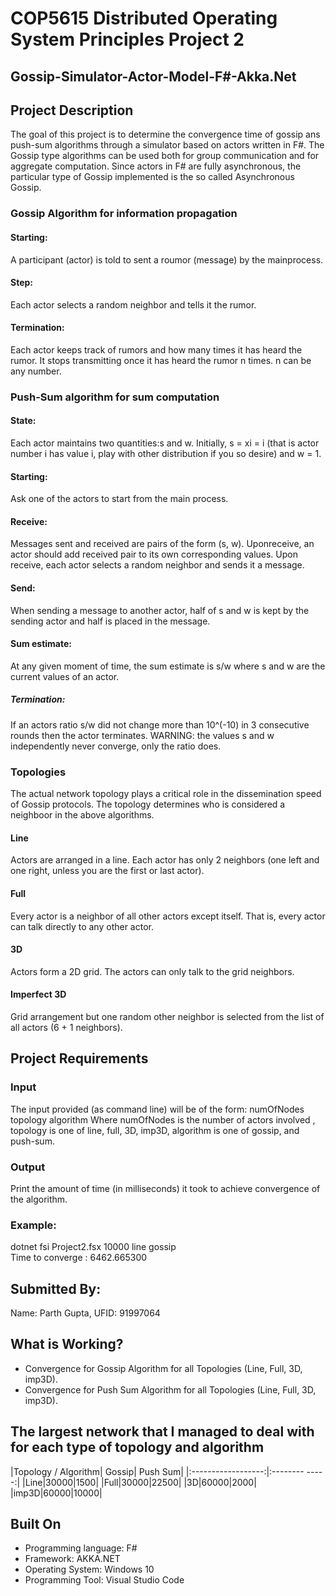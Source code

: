 # COP5615 Distributed Operating System Principles Project 2

## Gossip-Simulator-Actor-Model-F#-Akka.Net

## Project Description

The goal of this project is to determine the convergence time of gossip ans push-sum algorithms through a simulator based on actors written in F#. The Gossip type algorithms can be used both for group communication and for aggregate computation. Since actors in F# are fully asynchronous, the particular type of Gossip implemented is the so called Asynchronous Gossip. 

### Gossip  Algorithm  for  information  propagation

#### Starting:

A participant (actor) is told to sent a roumor (message) by the mainprocess.

#### Step:

Each actor selects a random neighbor and tells it the rumor.

#### Termination:

Each actor keeps track of rumors and how many times it has heard the rumor. It stops transmitting once it has heard the rumor n times. n can be any number.

### Push-Sum algorithm for sum computation

#### State:

Each actor maintains two quantities:s and w. Initially, s = xi = i (that is actor number i has value i, play with other distribution if you so desire) and w = 1.

#### Starting:

Ask one of the actors to start from the main process.

#### Receive:

Messages sent and received are pairs of the form (s, w). Uponreceive, an actor should add received pair to its own corresponding values.  Upon receive, each actor selects a random neighbor and sends it a message.

#### Send:

When sending a message to another actor, half of s and w is kept by the sending actor and half is placed in the message.

#### Sum estimate: 

At any given moment of time, the sum estimate is s/w where s and w are the current values of an actor. 

##### Termination:

If an actors ratio s/w did not change more than 10^(-10) in 3 consecutive rounds then the actor terminates. WARNING: the values s and w independently never converge, only the ratio does.

### Topologies

The actual network topology plays a critical role in the dissemination speed of Gossip protocols. The topology determines who is considered a neighboor in the above algorithms.

#### Line

Actors are arranged in a line. Each actor has only 2 neighbors (one left and one right, unless you are the first or last actor).

#### Full

Every actor is a neighbor of all other actors except itself. That is, every actor can talk directly to any other actor.

#### 3D

Actors form a 2D grid. The actors can only talk to the grid neighbors.

#### Imperfect 3D

Grid arrangement but one random other neighbor is selected from the list of all actors (6 + 1 neighbors).

## Project Requirements

### Input

The input provided (as command line) will be of the form: numOfNodes topology algorithm Where numOfNodes is the number of actors involved , topology is one of line, full, 3D, imp3D, algorithm is one of gossip, and push-sum.

### Output

Print the amount of time (in milliseconds) it took to achieve convergence of the algorithm.  

### Example:

dotnet fsi Project2.fsx 10000 line gossip <br>
Time to converge : 6462.665300

## Submitted By:

Name: Parth Gupta, UFID: 91997064

## What is Working?

- Convergence for Gossip Algorithm for all Topologies (Line, Full, 3D, imp3D).
- Convergence for Push Sum Algorithm for all Topologies (Line, Full, 3D, imp3D).

## The largest network that I managed to deal with for each type of topology and algorithm

|Topology / Algorithm| Gossip| Push Sum|
|:------------------:|:--------  -----:|
|Line|30000|1500|
|Full|30000|22500|
|3D|60000|2000| 
|imp3D|60000|10000|

## Built On

- Programming language: F# 
- Framework: AKKA.NET
- Operating System: Windows 10
- Programming Tool: Visual Studio Code
